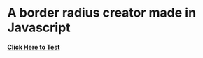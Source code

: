  <h1>A border radius creator made in Javascript</h1>

 <strong><a href="gabrielmjacques.github.io/border-radius-creator">Click Here to Test</a></strong>
